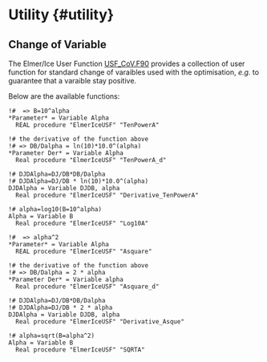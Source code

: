# Utility {#utility}


## Change of Variable

The Elmer/Ice User Function [USF_CoV.F90](../../UserFunctions/USF_CoV.F90)
provides a collection of user function for standard change of varaibles used
with the optimisation, *e.g.* to guarantee that a varaible stay positive.

Below are the available functions:

```
!#  => B=10^alpha
*Parameter* = Variable Alpha
  REAL procedure "ElmerIceUSF" "TenPowerA"

!# the derivative of the function above
!# => DB/Dalpha = ln(10)*10.0^(alpha)
*Parameter Der* = Variable Alpha
  Real procedure "ElmerIceUSF" "TenPowerA_d"

!# DJDAlpha=DJ/DB*DB/Dalpha
!# DJDAlpha=DJ/DB * ln(10)*10.0^(alpha)
DJDAlpha = Variable DJDB, alpha
  Real procedure "ElmerIceUSF" "Derivative_TenPowerA"

!# alpha=log10(B=10^alpha)
Alpha = Variable B
  Real procedure "ElmerIceUSF" "Log10A"

```

```
!#  => alpha^2
*Parameter* = Variable Alpha
  REAL procedure "ElmerIceUSF" "Asquare"

!# the derivative of the function above
!# => DB/Dalpha = 2 * alpha
*Parameter Der* = Variable alpha
  Real procedure "ElmerIceUSF" "Asquare_d"

!# DJDAlpha=DJ/DB*DB/Dalpha
!# DJDAlpha=DJ/DB * 2 * alpha
DJDAlpha = Variable DJDB, alpha
  Real procedure "ElmerIceUSF" "Derivative_Asque"

!# alpha=sqrt(B=alpha^2)
Alpha = Variable B
  Real procedure "ElmerIceUSF" "SQRTA"

```
